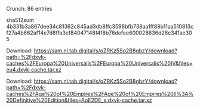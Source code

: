 Crunch: 86 entries

sha512sum 4b331b3a867dee34c81362c845ad3db8ffc3598bfb738aa1ff88b11aa510813cf27a4b662af14e7d8ffa3cf84047148f4f8b76defee600028636d28c341ae305


 Download: https://sam.nl.tab.digital/s/oZRKz5So2B8gbzY/download?path=%2Fdxvk-caches%2FEuropa%20Universalis%2FEuropa%20Universalis%20IV&files=eu4.dxvk-cache.tar.xz



 Download: https://sam.nl.tab.digital/s/oZRKz5So2B8gbzY/download?path=%2Fdxvk-caches%2FAge%20of%20Empires%2FAge%20of%20Empires%20II%3A%20Definitive%20Edition&files=AoE2DE_s.dxvk-cache.tar.xz
